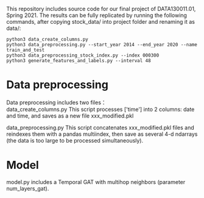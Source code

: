 This repository includes source code for our final project of DATA130011.01, Spring 2021. The results can be fully 
replicated by running the following commands, after copying stock_data/ into project folder and renaming it as data/:

```
python3 data_create_columns.py  
python3 data_preprocessing.py --start_year 2014 --end_year 2020 --name train_and_test  
python3 data_preprocessing_stock_index.py --index 000300  
python3 generate_features_and_labels.py --interval 48
```

# Data preprocessing
Data preprocessing includes two files：  
data_create_columns.py This script processes ['time'] into 2 columns: date and time, and saves as a new file xxx_modified.pkl  

data_preprocessing.py This script concatenates xxx_modified.pkl files and reindexes them with a pandas multiindex, then save as 
several 4-d ndarrays (the data is too large to be processed simultaneously).  

# Model
model.py includes a Temporal GAT with multihop neighbors (parameter num_layers_gat).  